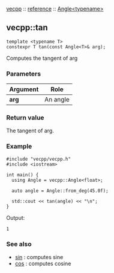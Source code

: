 [vecpp](../../) :: [reference](../) :: [Angle<typename\>](./)
## vecpp::tan

```
template <typename T>
constexpr T tan(const Angle<T>& arg);
```

Computes the tangent of arg

### Parameters

Argument | Role
---------|---------------------------------
**arg**  | An angle

### Return value

The tangent of arg.

### Example

```
#include "vecpp/vecpp.h"
#include <iostream>

int main() {
  using Angle = vecpp::Angle<float>;

  auto angle = Angle::from_deg(45.0f);

  std::cout << tan(angle) << "\n";
}
```

Output:
```
1
```

### See also
* [sin](sin.md) : computes sine
* [cos](cos.md) : computes cosine